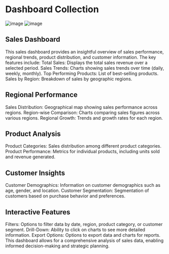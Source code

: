 # Dashboard Collection
![image](https://github.com/user-attachments/assets/990538f1-e518-40ba-af29-5f13215e7a2d)
![image](https://github.com/user-attachments/assets/78a59993-9d53-445a-b116-6ee96e4a4b31)

## Sales Dashboard
This sales dashboard provides an insightful overview of sales performance, regional trends, product distribution, and customer information. The key features include:
Total Sales: Displays the total sales revenue over a selected period.
Sales Trends: Charts showing sales trends over time (daily, weekly, monthly).
Top Performing Products: List of best-selling products.
Sales by Region: Breakdown of sales by geographic regions.
## Regional Performance
Sales Distribution: Geographical map showing sales performance across regions.
Region-wise Comparison: Charts comparing sales figures across various regions.
Regional Growth: Trends and growth rates for each region.
## Product Analysis
Product Categories: Sales distribution among different product categories.
Product Performance: Metrics for individual products, including units sold and revenue generated.
## Customer Insights
Customer Demographics: Information on customer demographics such as age, gender, and location.
Customer Segmentation: Segmentation of customers based on purchase behavior and preferences.
## Interactive Features
Filters: Options to filter data by date, region, product category, or customer segment.
Drill-Down: Ability to click on charts to see more detailed information.
Export Options: Options to export data and charts for reports.
This dashboard allows for a comprehensive analysis of sales data, enabling informed decision-making and strategic planning.
